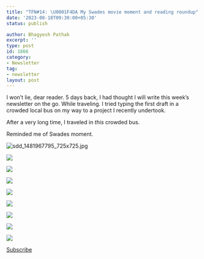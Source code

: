 ```yaml
---
title: "TFN#14: \U0001F4DA My Swades movie moment and reading roundup"
date: '2023-08-18T09:30:00+05:30'
status: publish

author: Bhagyesh Pathak
excerpt: ''
type: post
id: 1866
category:
- Newsletter
tag:
- newsletter
layout: post
---
```


I won’t lie, dear reader. 5 days back, I had thought I will write this week’s newsletter on the go. While traveling. I tried typing the first draft in a crowded local bus on my way to a project I recently undertook.

After a very long time, I traveled in *this* crowded bus.

Reminded me of Swades moment.

![sdd_1481967795_725x725.jpg](https://embed.filekitcdn.com/e/tkwVjiL2WnM6sb9P2ZThes/6JGSq7PTXq8ZMyhvhkDwPX)

[![](https://i0.wp.com/bhagyeshpathak.com/wp-content/uploads/2023/09/Screenshot-2023-08-17-194829.png?resize=601%2C103&ssl=1)](https://world.hey.com/dhh/360-degrees-of-phony-back-patting-ec915f47)

[![](https://i0.wp.com/bhagyeshpathak.com/wp-content/uploads/2023/09/Screenshot-2023-08-17-194901.png?resize=399%2C49&ssl=1)](https://nealstephenson.com/why-i-am-a-bad-correspondent.html)

[![](https://i0.wp.com/bhagyeshpathak.com/wp-content/uploads/2023/09/Screenshot-2023-08-17-194940.png?resize=678%2C286&ssl=1)](https://archive.ph/q1cGg#selection-81.0-81.72)

[![](https://i0.wp.com/bhagyeshpathak.com/wp-content/uploads/2023/09/Screenshot-2023-08-17-195021.png?resize=633%2C152&ssl=1)](https://www.nishantmittal.in/post/why-uber-ola-drivers-cancel-trips-economic-analysis)

[![](https://i0.wp.com/bhagyeshpathak.com/wp-content/uploads/2023/09/Screenshot-2023-08-17-194754.png?resize=779%2C104&ssl=1)](https://spectator.org/what-price-beauty/)

[![](https://i0.wp.com/bhagyeshpathak.com/wp-content/uploads/2023/09/Screenshot-2023-08-17-195125.png?resize=453%2C154&ssl=1)](https://www.porchlightbooks.com/blog/changethis/2012/we-are-all-artists-now)

[![](https://i0.wp.com/bhagyeshpathak.com/wp-content/uploads/2023/09/Screenshot-2023-08-17-195201.png?resize=511%2C159&ssl=1)](https://www.nytimes.com/2017/09/04/opinion/middlemarch-college-fame.html)

[![](https://i0.wp.com/bhagyeshpathak.com/wp-content/uploads/2023/09/Screenshot-2023-08-17-195249.png?resize=606%2C67&ssl=1)](https://world.hey.com/dhh/actions-beat-arguments-2aa1da34)

[Subscribe](https://sisyphus-notes.ck.page/8a143eebbc)